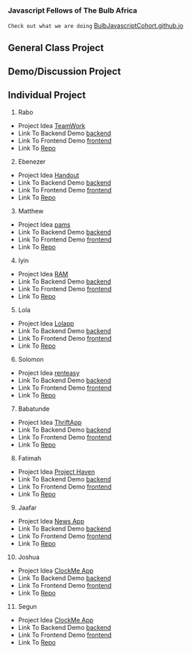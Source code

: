 ### Javascript Fellows of The Bulb Africa
`Check out what we are doing` [BulbJavascriptCohort.github.io](https://bulbjavascriptcohort.github.io/)

## General Class Project


## Demo/Discussion Project

## Individual Project

1. Rabo 

- Project Idea [TeamWork](https://wirehaired-mitten-09e.notion.site/HandOut-2dd9e195ca074b459dba4c5876f7f8bb) 
- Link To Backend Demo [backend]() 
- Link To Frontend Demo [frontend]() 
- Link To [Repo](https://github.com/BulbJavascriptCohort/teamwork)

2. Ebenezer 

- Project Idea [Handout](https://wirehaired-mitten-09e.notion.site/HandOut-2dd9e195ca074b459dba4c5876f7f8bb) 
- Link To Backend Demo [backend]() 
- Link To Frontend Demo [frontend]() 
- Link To [Repo](https://github.com/BulbJavascriptCohort/Handout)

3. Matthew 

- Project Idea [pams](https://www.notion.so/martmal/PAMS-92d047e2ed064416bf7c151a6ea5deff) 
- Link To Backend Demo [backend]() 
- Link To Frontend Demo [frontend]() 
- Link To [Repo](https://github.com/BulbJavascriptCohort/pams)

4. Iyin 

- Project Idea [RAM](https://www.notion.so/Random-Messaging-App-6d13f05d5f804dfb91a2cfc6c6916e7f)
- Link To Backend Demo [backend]() 
- Link To Frontend Demo [frontend]() 
- Link To [Repo](https://github.com/BulbJavascriptCohort/ram)


5. Lola 

- Project Idea [Lolapp]() 
- Link To Backend Demo [backend]() 
- Link To Frontend Demo [frontend]() 
- Link To [Repo](https://github.com/BulbJavascriptCohort/lolapp)

6. Solomon 

- Project Idea [renteasy]() 
- Link To Backend Demo [backend]() 
- Link To Frontend Demo [frontend]() 
- Link To [Repo](https://github.com/BulbJavascriptCohort/renteasy)


7. Babatunde 

- Project Idea [ThriftApp](https://www.notion.so/Thrift-Collect-8c72d09e575749d8b08b4da230082ec2) 
- Link To Backend Demo [backend]() 
- Link To Frontend Demo [frontend]() 
- Link To [Repo](https://github.com/BulbJavascriptCohort/thriftcollect)

8. Fatimah


- Project Idea [Project Haven](https://www.notion.so/projectHAVEN-acf9b61912404423bb6d2a2570b87caf)
- Link To Backend Demo [backend]() 
- Link To Frontend Demo [frontend]() 
- Link To [Repo](https://github.com/BulbJavascriptCohort/ProjectHaven)

9. Jaafar


- Project Idea [News App](https://www.notion.so/News-app-c6f4624275b34ddeb37f880abcb73b97)
- Link To Backend Demo [backend]() 
- Link To Frontend Demo [frontend]() 
- Link To [Repo](https://github.com/BulbJavascriptCohort/napp)

10. Joshua

- Project Idea [ClockMe App](https://www.notion.so/ClockME-APP-cc87bcf673064545b3b35510758cfc20)
- Link To Backend Demo [backend]() 
- Link To Frontend Demo [frontend]() 
- Link To [Repo](https://github.com/BulbJavascriptCohort/clockme)

11. Segun 

- Project Idea [ClockMe App](https://drive.google.com/drive/folders/1KzHMAizm1yPThotDUm1TQITyK2CvPU5b?usp=sharing)
- Link To Backend Demo [backend]() 
- Link To Frontend Demo [frontend]() 
- Link To [Repo](https://github.com/BulbJavascriptCohort/dels)
